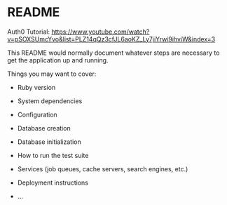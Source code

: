 # README

Auth0 Tutorial: https://www.youtube.com/watch?v=pSOXSUmcYvo&list=PLZ14qQz3cfJL6aoKZ_Ly7jiYrwi9ihviW&index=3

This README would normally document whatever steps are necessary to get the
application up and running.

Things you may want to cover:

* Ruby version

* System dependencies

* Configuration

* Database creation

* Database initialization

* How to run the test suite

* Services (job queues, cache servers, search engines, etc.)

* Deployment instructions

* ...
